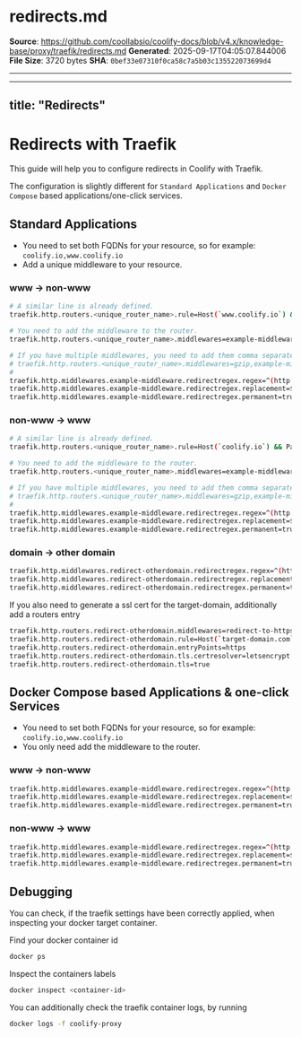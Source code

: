 # redirects.md

**Source**: https://github.com/coollabsio/coolify-docs/blob/v4.x/knowledge-base/proxy/traefik/redirects.md
**Generated**: 2025-09-17T04:05:07.844006
**File Size**: 3720 bytes
**SHA**: `0bef33e07310f0ca58c7a5b03c135522073699d4`

---

---
title: "Redirects"
---

# Redirects with Traefik

This guide will help you to configure redirects in Coolify with Traefik.

The configuration is slightly different for `Standard Applications` and `Docker Compose` based applications/one-click services.

## Standard Applications

- You need to set both FQDNs for your resource, so for example: `coolify.io,www.coolify.io`
- Add a unique middleware to your resource.

### www -> non-www

```bash
# A similar line is already defined.
traefik.http.routers.<unique_router_name>.rule=Host(`www.coolify.io`) && PathPrefix(`/`)

# You need to add the middleware to the router.
traefik.http.routers.<unique_router_name>.middlewares=example-middleware

# If you have multiple middlewares, you need to add them comma separated.
# traefik.http.routers.<unique_router_name>.middlewares=gzip,example-middleware
#
traefik.http.middlewares.example-middleware.redirectregex.regex=^(http|https)://www\.(.+)
traefik.http.middlewares.example-middleware.redirectregex.replacement=${1}://${2}
traefik.http.middlewares.example-middleware.redirectregex.permanent=true
```

### non-www -> www

```bash
# A similar line is already defined.
traefik.http.routers.<unique_router_name>.rule=Host(`coolify.io`) && PathPrefix(`/`)

# You need to add the middleware to the router.
traefik.http.routers.<unique_router_name>.middlewares=example-middleware

# If you have multiple middlewares, you need to add them comma separated.
# traefik.http.routers.<unique_router_name>.middlewares=gzip,example-middleware
#
traefik.http.middlewares.example-middleware.redirectregex.regex=^(http|https)://(?:www\.)?(.+)
traefik.http.middlewares.example-middleware.redirectregex.replacement=${1}://www.${2}
traefik.http.middlewares.example-middleware.redirectregex.permanent=true
```

### domain -> other domain

```bash
traefik.http.middlewares.redirect-otherdomain.redirectregex.regex=^(https?://)?source-domain\.com(.*)
traefik.http.middlewares.redirect-otherdomain.redirectregex.replacement=https://target-domain.com${2}
traefik.http.middlewares.redirect-otherdomain.redirectregex.permanent=true
```

If you also need to generate a ssl cert for the target-domain, additionally add a routers entry

```bash
traefik.http.routers.redirect-otherdomain.middlewares=redirect-to-https,redirect-otherdomain
traefik.http.routers.redirect-otherdomain.rule=Host(`target-domain.com`) && PathPrefix(`/`)
traefik.http.routers.redirect-otherdomain.entryPoints=https
traefik.http.routers.redirect-otherdomain.tls.certresolver=letsencrypt
traefik.http.routers.redirect-otherdomain.tls=true
```

## Docker Compose based Applications & one-click Services

- You need to set both FQDNs for your resource, so for example: `coolify.io,www.coolify.io`
- You only need add the middleware to the router.

### www -> non-www

```bash
traefik.http.middlewares.example-middleware.redirectregex.regex=^(http|https)://www\.(.+)
traefik.http.middlewares.example-middleware.redirectregex.replacement=${1}://${2}
traefik.http.middlewares.example-middleware.redirectregex.permanent=true
```

### non-www -> www

```bash
traefik.http.middlewares.example-middleware.redirectregex.regex=^(http|https)://(?:www\.)?(.+)
traefik.http.middlewares.example-middleware.redirectregex.replacement=${1}://www.${2}
traefik.http.middlewares.example-middleware.redirectregex.permanent=true
```

## Debugging

You can check, if the traefik settings have been correctly applied, when inspecting your docker target container.

Find your docker container id
```bash
docker ps
```

Inspect the containers labels

```bash
docker inspect <container-id>
```

You can additionally check the traefik container logs, by running

```bash
docker logs -f coolify-proxy
```


